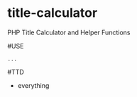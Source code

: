title-calculator
=============

PHP Title Calculator and Helper Functions

#USE

    ...

#TTD

- everything

